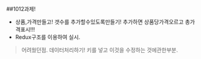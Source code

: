 ##1012과제!

  - 상품,가격만들고! 갯수를 추가할수있도록만들기! 추가하면 상품당가격오르고 총가격표시!!!
  - Redux구조를 이용하여 실시.


> 어려웠던점. 데이터처리하기! 키를 넣고 이것을 수정하는 것에관한부분. 
